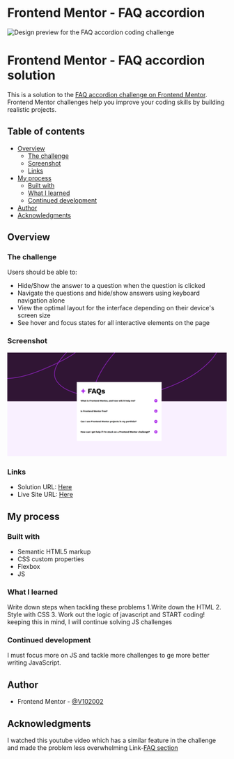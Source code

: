 # Frontend Mentor - FAQ accordion

![Design preview for the FAQ accordion coding challenge](./design/desktop-preview.jpg)

# Frontend Mentor - FAQ accordion solution

This is a solution to the [FAQ accordion challenge on Frontend Mentor](https://www.frontendmentor.io/challenges/faq-accordion-wyfFdeBwBz). Frontend Mentor challenges help you improve your coding skills by building realistic projects. 

## Table of contents

- [Overview](#overview)
  - [The challenge](#the-challenge)
  - [Screenshot](#screenshot)
  - [Links](#links)
- [My process](#my-process)
  - [Built with](#built-with)
  - [What I learned](#what-i-learned)
  - [Continued development](#continued-development)
- [Author](#author)
- [Acknowledgments](#acknowledgments)

## Overview

### The challenge

Users should be able to:

- Hide/Show the answer to a question when the question is clicked
- Navigate the questions and hide/show answers using keyboard navigation alone
- View the optimal layout for the interface depending on their device's screen size
- See hover and focus states for all interactive elements on the page

### Screenshot

![](./Screenshot%202024-07-10%20101251.png)

### Links

- Solution URL: [Here](https://www.frontendmentor.io/solutions/first-js-challenge--faq-accordian-3KpVKUspjB)
- Live Site URL: [Here](https://v102002.github.io/FAQ-Accordian/)

## My process

### Built with

- Semantic HTML5 markup
- CSS custom properties
- Flexbox
- JS

### What I learned

Write down steps when tackling these problems
 1.Write down the HTML
 2. Style with CSS
 3. Work out the logic of javascript and START coding!
keeping this in mind, I will continue solving JS challenges

### Continued development

I must focus more on JS and tackle more challenges to ge more better writing JavaScript.

## Author
- Frontend Mentor - [@V102002](https://www.frontendmentor.io/profile/v102002)

## Acknowledgments

I watched this youtube video which has a similar feature in the challenge and made the problem less overwhelming
Link-[FAQ section](https://youtu.be/vU_U-UBMOnM?feature=shared)

